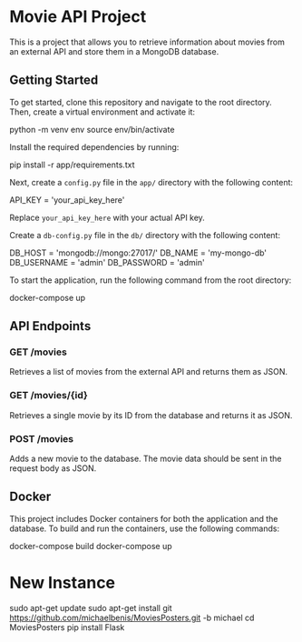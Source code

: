 # Movie API Project

This is a project that allows you to retrieve information about movies from an external API and store them in a MongoDB database.

## Getting Started

To get started, clone this repository and navigate to the root directory. Then, create a virtual environment and activate it:

python -m venv env
source env/bin/activate


Install the required dependencies by running:

pip install -r app/requirements.txt


Next, create a `config.py` file in the `app/` directory with the following content:

API_KEY = 'your_api_key_here'


Replace `your_api_key_here` with your actual API key.

Create a `db-config.py` file in the `db/` directory with the following content:

DB_HOST = 'mongodb://mongo:27017/'
DB_NAME = 'my-mongo-db'
DB_USERNAME = 'admin'
DB_PASSWORD = 'admin'


To start the application, run the following command from the root directory:

docker-compose up


## API Endpoints

### GET /movies

Retrieves a list of movies from the external API and returns them as JSON.

### GET /movies/{id}

Retrieves a single movie by its ID from the database and returns it as JSON.

### POST /movies

Adds a new movie to the database. The movie data should be sent in the request body as JSON.

## Docker

This project includes Docker containers for both the application and the database. To build and run the containers, use the following commands:

docker-compose build
docker-compose up

# New Instance
sudo apt-get update
sudo apt-get install git
https://github.com/michaelbenis/MoviesPosters.git -b michael
cd MoviesPosters
pip install Flask